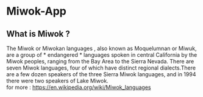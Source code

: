 # Miwok-App

## What is Miwok ?
The Miwok or Miwokan languages , also known as Moquelumnan or Miwuk, are a group of * endangered * languages spoken in central California by the Miwok peoples, ranging from the Bay Area to the Sierra Nevada. There are seven Miwok languages, four of which have distinct regional dialects.There are a few dozen speakers of the three Sierra Miwok languages, and in 1994 there were two speakers of Lake Miwok.
<br>
for more : https://en.wikipedia.org/wiki/Miwok_languages
